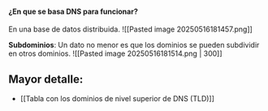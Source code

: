 #### ¿En que se basa DNS para funcionar?
En una base de datos distribuida.
![[Pasted image 20250516181457.png]]

**Subdominios**: Un dato no menor es que los dominios se pueden subdividir en otros dominios.
![[Pasted image 20250516181514.png | 300]]

## Mayor detalle:
- [[Tabla con los dominios de nivel superior de DNS (TLD)]]